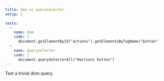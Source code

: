 ```yaml
---
title: dom vs queryselector
setup: |
  
tests:
  -
    name: dom
    code: |
      document.getElementById("actions").getElementsByTagName("button")
  -
    name: queryselector
    code: |
      document.querySelectorAll("#actions button")
---
```

Test a trivial dom query.
